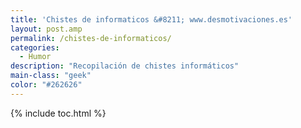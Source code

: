 ```yaml
---
title: 'Chistes de informaticos &#8211; www.desmotivaciones.es'
layout: post.amp
permalink: /chistes-de-informaticos/
categories:
  - Humor
description: "Recopilación de chistes informáticos"
main-class: "geek"
color: "#262626"
---
```


<div class="separator" style="clear: both; text-align: center;">
<a target="_blank" href="https://4.bp.blogspot.com/_IlK2pNFFgGM/TL8EHtk9VtI/AAAAAAAAADI/mNv42rNDIbI/s1600/4_sQM3DoGehEmquq96zE.jpg"  style="margin-left: 1em; margin-right: 1em;"><amp-img on="tap:lightbox1" role="button" tabindex="0" layout="responsive" alt="development programming software android technology programmer"  height="320" src="https://4.bp.blogspot.com/_IlK2pNFFgGM/TL8EHtk9VtI/AAAAAAAAADI/mNv42rNDIbI/s320/4_sQM3DoGehEmquq96zE.jpg" width="202" /></a>
</div>
<div class="separator" style="clear: both; text-align: center;">
<a href="https://2.bp.blogspot.com/_IlK2pNFFgGM/TMRB67cZYOI/AAAAAAAAADg/jWkBztWKbQg/s1600/00036278.jpg"  style="margin-left: 1em; margin-right: 1em;" target="_blank"><amp-img on="tap:lightbox1" role="button" tabindex="0" layout="responsive" alt="development programming software android technology programmer"  height="298" src="https://2.bp.blogspot.com/_IlK2pNFFgGM/TMRB67cZYOI/AAAAAAAAADg/jWkBztWKbQg/s320/00036278.jpg" width="320" /></a>
</div>
<div class="separator" style="clear: both; text-align: center;">
<a href="https://1.bp.blogspot.com/_IlK2pNFFgGM/TMRCXpLLXzI/AAAAAAAAADk/jOwXEkthGws/s1600/404.jpg"  style="margin-left: 1em; margin-right: 1em;" target="_blank"><amp-img on="tap:lightbox1" role="button" tabindex="0" layout="responsive" alt="development programming software android technology programmer"  height="241" src="https://1.bp.blogspot.com/_IlK2pNFFgGM/TMRCXpLLXzI/AAAAAAAAADk/jOwXEkthGws/s320/404.jpg" width="320" /></a>
</div>
<div class="separator" style="clear: both; text-align: center;">
<a><amp-img on="tap:lightbox1" role="button" tabindex="0" layout="responsive" alt="development programming software android technology programmer"  height="320" src="https://1.bp.blogspot.com/_IlK2pNFFgGM/TMF4srfwO5I/AAAAAAAAADc/xdUG5w19uxU/s320/examenreprobadogeek.jpg" width="238" /></a>
</div>
<div class="separator" style="clear: both; text-align: center;">
<a href="https://3.bp.blogspot.com/_IlK2pNFFgGM/TL8EJBV4ywI/AAAAAAAAADM/ojJdeAl0BF8/s1600/6a00d83451bbfa69e200e552d15d598834640wi.jpg"  style="margin-left: 1em; margin-right: 1em;" target="_blank"><amp-img on="tap:lightbox1" role="button" tabindex="0" layout="responsive" alt="development programming software android technology programmer"  height="320" src="https://3.bp.blogspot.com/_IlK2pNFFgGM/TL8EJBV4ywI/AAAAAAAAADM/ojJdeAl0BF8/s320/6a00d83451bbfa69e200e552d15d598834640wi.jpg" width="211" /></a>
</div>
<div class="separator" style="clear: both; text-align: center;">
<a href="https://4.bp.blogspot.com/_IlK2pNFFgGM/TL8EKWc3h-I/AAAAAAAAADQ/NzZzWaZx2jQ/s1600/bin.jpg"  style="margin-left: 1em; margin-right: 1em;" target="_blank"><amp-img on="tap:lightbox1" role="button" tabindex="0" layout="responsive" alt="development programming software android technology programmer"  height="304" src="https://4.bp.blogspot.com/_IlK2pNFFgGM/TL8EKWc3h-I/AAAAAAAAADQ/NzZzWaZx2jQ/s320/bin.jpg" width="320" /></a>
</div>
<div class="separator" style="clear: both; text-align: center;">
<a href="https://1.bp.blogspot.com/_IlK2pNFFgGM/TL8EL1k5wFI/AAAAAAAAADU/QFikL7a9z6U/s1600/fail_13.jpg"  style="margin-left: 1em; margin-right: 1em;" target="_blank"><amp-img on="tap:lightbox1" role="button" tabindex="0" layout="responsive" alt="development programming software android technology programmer"  height="320" src="https://1.bp.blogspot.com/_IlK2pNFFgGM/TL8EL1k5wFI/AAAAAAAAADU/QFikL7a9z6U/s320/fail_13.jpg" width="190" /></a>
</div>
<div class="separator" style="clear: both; text-align: center;">
<a href="https://3.bp.blogspot.com/_IlK2pNFFgGM/TL8EUBCeS5I/AAAAAAAAADY/58MIQD6cem0/s1600/5014813033_cd3a960a27_z.jpg"  style="margin-left: 1em; margin-right: 1em;" target="_blank"><amp-img on="tap:lightbox1" role="button" tabindex="0" layout="responsive" alt="development programming software android technology programmer"  height="320" src="https://3.bp.blogspot.com/_IlK2pNFFgGM/TL8EUBCeS5I/AAAAAAAAADY/58MIQD6cem0/s320/5014813033_cd3a960a27_z.jpg" width="278" /></a>
</div>



{% include toc.html %}
